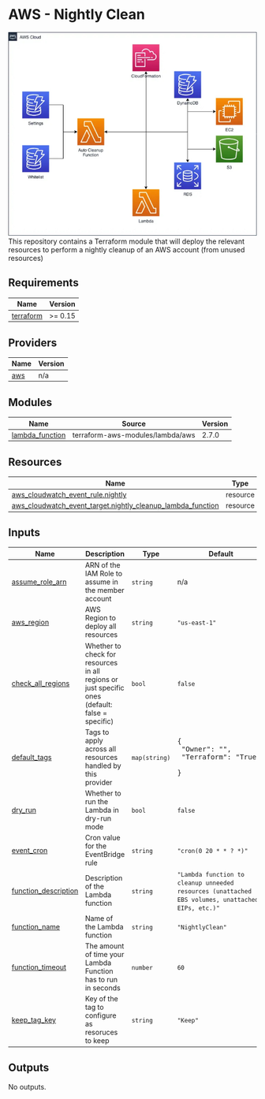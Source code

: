 # AWS - Nightly Clean

![aws-cleaner-hld](https://github.com/cloudon-one/aws-cleaner/blob/main/image_original.jpeg)
This repository contains a Terraform module that will deploy the relevant resources to perform a nightly cleanup of an AWS account (from unused resources)

## Requirements

| Name | Version |
|------|---------|
| <a name="requirement_terraform"></a> [terraform](#requirement\_terraform) | >= 0.15 |

## Providers

| Name | Version |
|------|---------|
| <a name="provider_aws"></a> [aws](#provider\_aws) | n/a |

## Modules

| Name | Source | Version |
|------|--------|---------|
| <a name="module_lambda_function"></a> [lambda\_function](#module\_lambda\_function) | terraform-aws-modules/lambda/aws | 2.7.0 |

## Resources

| Name | Type |
|------|------|
| [aws_cloudwatch_event_rule.nightly](https://registry.terraform.io/providers/hashicorp/aws/latest/docs/resources/cloudwatch_event_rule) | resource |
| [aws_cloudwatch_event_target.nightly_cleanup_lambda_function](https://registry.terraform.io/providers/hashicorp/aws/latest/docs/resources/cloudwatch_event_target) | resource |

## Inputs

| Name | Description | Type | Default | Required |
|------|-------------|------|---------|:--------:|
| <a name="input_assume_role_arn"></a> [assume\_role\_arn](#input\_assume\_role\_arn) | ARN of the IAM Role to assume in the member account | `string` | n/a | yes |
| <a name="input_aws_region"></a> [aws\_region](#input\_aws\_region) | AWS Region to deploy all resources | `string` | `"us-east-1"` | no |
| <a name="input_check_all_regions"></a> [check\_all\_regions](#input\_check\_all\_regions) | Whether to check for resources in all regions or just specific ones (default: false = specific) | `bool` | `false` | no |
| <a name="input_default_tags"></a> [default\_tags](#input\_default\_tags) | Tags to apply across all resources handled by this provider | `map(string)` | <pre>{<br>  "Owner": "",<br>  "Terraform": "True",<br><br>}</pre> | no |
| <a name="input_dry_run"></a> [dry\_run](#input\_dry\_run) | Whether to run the Lambda in dry-run mode | `bool` | `false` | no |
| <a name="input_event_cron"></a> [event\_cron](#input\_event\_cron) | Cron value for the EventBridge rule | `string` | `"cron(0 20 * * ? *)"` | no |
| <a name="input_function_description"></a> [function\_description](#input\_function\_description) | Description of the Lambda function | `string` | `"Lambda function to cleanup unneeded resources (unattached EBS volumes, unattached EIPs, etc.)"` | no |
| <a name="input_function_name"></a> [function\_name](#input\_function\_name) | Name of the Lambda function | `string` | `"NightlyClean"` | no |
| <a name="input_function_timeout"></a> [function\_timeout](#input\_function\_timeout) | The amount of time your Lambda Function has to run in seconds | `number` | `60` | no |
| <a name="input_keep_tag_key"></a> [keep\_tag\_key](#input\_keep\_tag\_key) | Key of the tag to configure as resoruces to keep | `string` | `"Keep"` | no |

## Outputs

No outputs.
